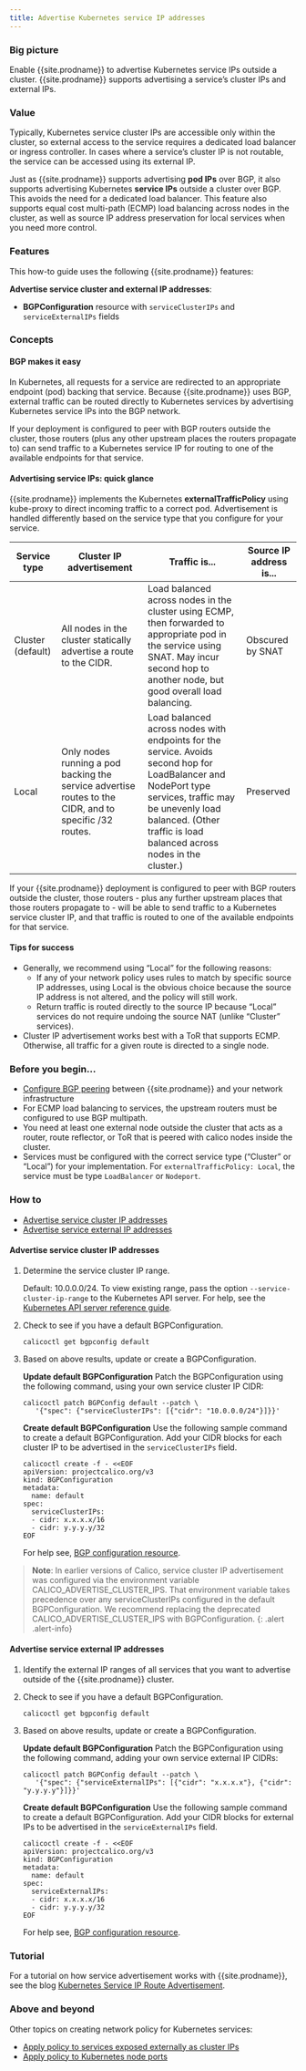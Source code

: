 ```yaml
---
title: Advertise Kubernetes service IP addresses
---
```


### Big picture

Enable {{site.prodname}} to advertise Kubernetes service IPs outside a cluster. {{site.prodname}} supports advertising a service’s cluster IPs and external IPs.

### Value

Typically, Kubernetes service cluster IPs are accessible only within the cluster, so external access to the service requires a dedicated load balancer or ingress controller. In cases where a service’s cluster IP is not routable, the service can be accessed using its external IP.

Just as {{site.prodname}} supports advertising **pod IPs** over BGP, it also supports advertising Kubernetes **service IPs** outside a cluster over BGP. This avoids the need for a dedicated load balancer. This feature also supports equal cost multi-path (ECMP) load balancing across nodes in the cluster, as well as source IP address preservation for local services when you need more control.

### Features

This how-to guide uses the following {{site.prodname}} features:

**Advertise service cluster and external IP addresses**:

- **BGPConfiguration** resource with `serviceClusterIPs` and `serviceExternalIPs` fields

### Concepts

#### BGP makes it easy

In Kubernetes, all requests for a service are redirected to an appropriate endpoint (pod) backing that service. Because {{site.prodname}} uses BGP, external traffic can be routed directly to Kubernetes services by advertising Kubernetes service IPs into the BGP network.

If your deployment is configured to peer with BGP routers outside the cluster, those routers (plus any other upstream places the routers propagate to) can send traffic to a Kubernetes service IP for routing to one of the available endpoints for that service.

#### Advertising service IPs: quick glance

{{site.prodname}} implements the Kubernetes **externalTrafficPolicy** using kube-proxy to direct incoming traffic to a correct pod. Advertisement is handled differently based on the service type that you configure for your service.

| **Service type**  | **Cluster IP advertisement**                                 | **Traffic is...**                                            | Source IP address is... |
| ----------------- | ------------------------------------------------------------ | ------------------------------------------------------------ | ----------------------- |
| Cluster (default) | All nodes in the cluster statically advertise a route to the CIDR. | Load balanced across nodes in the cluster using ECMP, then forwarded to appropriate pod in the service using SNAT. May incur second hop to another node, but good overall load balancing. | Obscured by SNAT        |
| Local             | Only nodes running a pod backing the service advertise routes to the CIDR, and to specific /32 routes. | Load balanced across nodes with endpoints for the service.  Avoids second hop for LoadBalancer and NodePort type services, traffic may be unevenly load balanced. (Other traffic is load balanced across nodes in the cluster.) | Preserved               |

If your {{site.prodname}} deployment is configured to peer with BGP routers outside the cluster, those routers - plus any further upstream places that those routers propagate to - will be able to send traffic to a Kubernetes service cluster IP, and that traffic is routed to one of the available endpoints for that service.

#### Tips for success

- Generally, we recommend using “Local” for the following reasons:
  - If any of your network policy uses rules to match by specific source IP addresses, using Local is the obvious choice because the source IP address is not altered, and the policy will still work.
  - Return traffic is routed directly to the source IP because “Local” services do not require undoing the source NAT (unlike “Cluster” services).
- Cluster IP advertisement works best with a ToR that supports ECMP. Otherwise, all traffic for a given route is directed to a single node.

### Before you begin...

- [Configure BGP peering]({{site.baseurl}}/{{page.version}}/networking/bgp) between {{site.prodname}} and your network infrastructure
- For ECMP load balancing to services, the upstream routers must be configured to use BGP multipath.
- You need at least one external node outside the cluster that acts as a router, route reflector, or ToR that is peered with calico nodes inside the cluster.
- Services must be configured with the correct service type (“Cluster” or “Local”) for your implementation. For `externalTrafficPolicy: Local`, the service must be type `LoadBalancer` or `Nodeport`.

### How to

- [Advertise service cluster IP addresses](#advertise-service-cluster-IP-addresses)
- [Advertise service external IP addresses](#advertise-service-external-IP-addresses)

#### Advertise service cluster IP addresses

1. Determine the service cluster IP range.

   Default: 10.0.0.0/24. To view existing range, pass the option `--service-cluster-ip-range` to the Kubernetes API server. For help, see the [Kubernetes API server reference guide](https://kubernetes.io/docs/reference/command-line-tools-reference/kube-apiserver/).

1. Check to see if you have a default BGPConfiguration.

   ```
   calicoctl get bgpconfig default
   ```

1. Based on above results, update or create a BGPConfiguration.

   **Update default BGPConfiguration**
   Patch the BGPConfiguration using the following command, using your own service cluster IP CIDR:

   ```
   calicoctl patch BGPConfig default --patch \
      '{"spec": {"serviceClusterIPs": [{"cidr": "10.0.0.0/24"}]}}'
   ```

   **Create default BGPConfiguration**
   Use the following sample command to create a default BGPConfiguration. Add your CIDR blocks for each cluster IP to be advertised in the `serviceClusterIPs` field.

   ```
   calicoctl create -f - <<EOF
   apiVersion: projectcalico.org/v3
   kind: BGPConfiguration
   metadata:
     name: default
   spec:
     serviceClusterIPs:
     - cidr: x.x.x.x/16
     - cidr: y.y.y.y/32
   EOF
   ```

   For help see, [BGP configuration resource]({{site.baseurl}}/{{page.version}}/reference/resources/bgpconfig).

> **Note**: In earlier versions of Calico, service cluster IP advertisement was configured via the environment variable CALICO_ADVERTISE_CLUSTER_IPS.
> That environment variable takes precedence over any serviceClusterIPs configured in the default BGPConfiguration. We recommend replacing the
> deprecated CALICO_ADVERTISE_CLUSTER_IPS with BGPConfiguration.
{: .alert .alert-info}

#### Advertise service external IP addresses

1. Identify the external IP ranges of all services that you want to advertise outside of the {{site.prodname}} cluster.

1. Check to see if you have a default BGPConfiguration.

   ```
   calicoctl get bgpconfig default
   ```

1. Based on above results, update or create a BGPConfiguration.

   **Update default BGPConfiguration**
   Patch the BGPConfiguration using the following command, adding your own service external IP CIDRs:

   ```
   calicoctl patch BGPConfig default --patch \
      '{"spec": {"serviceExternalIPs": [{"cidr": "x.x.x.x"}, {"cidr": "y.y.y.y"}]}}'
   ```

   **Create default BGPConfiguration**
   Use the following sample command to create a default BGPConfiguration. Add your CIDR blocks for external IPs to be advertised in the `serviceExternalIPs` field.

   ```
   calicoctl create -f - <<EOF
   apiVersion: projectcalico.org/v3
   kind: BGPConfiguration
   metadata:
     name: default
   spec:
     serviceExternalIPs:
     - cidr: x.x.x.x/16
     - cidr: y.y.y.y/32
   EOF
   ```

   For help see, [BGP configuration resource]({{site.baseurl}}/{{page.version}}/reference/resources/bgpconfig).

### Tutorial

For a tutorial on how service advertisement works with {{site.prodname}}, see the blog [Kubernetes Service IP Route Advertisement](https://www.projectcalico.org/kubernetes-service-ip-route-advertisement/).

### Above and beyond

Other topics on creating network policy for Kubernetes services:

- [Apply policy to services exposed externally as cluster IPs]({{site.baseurl}}/{{page.version}}/security/services-cluster-ips)
- [Apply policy to Kubernetes node ports]({{site.baseurl}}/{{page.version}}/security/kubernetes-node-ports)
